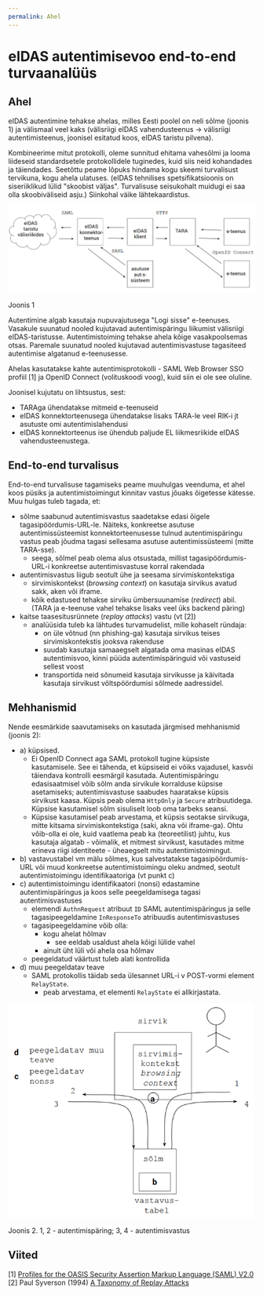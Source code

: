 ```yaml
---
permalink: Ahel
---
```


# eIDAS autentimisevoo end-to-end turvaanalüüs

## Ahel

eIDAS autentimine tehakse ahelas, milles Eesti poolel on neli sõlme (joonis 1) ja välismaal veel kaks (välisriigi eIDAS vahendusteenus -> välisriigi autentimisteenus, joonisel esitatud koos, eIDAS taristu pilvena).

Kombineerime mitut protokolli, oleme sunnitud ehitama vahesõlmi ja looma liideseid standardsetele protokollidele tuginedes, kuid siis neid kohandades ja täiendades. Seetõttu peame lõpuks hindama kogu skeemi turvalisust tervikuna, kogu ahela ulatuses. (eIDAS tehnilises spetsifikatsioonis on siseriiklikud lülid "skoobist väljas". Turvalisuse seisukohalt muidugi ei saa olla skoobiväliseid asju.) Siinkohal väike lähtekaardistus. 

<img src='img/POC3.PNG' style='width:700px'>

Joonis 1

Autentimine algab kasutaja nupuvajutusega "Logi sisse" e-teenuses. Vasakule suunatud nooled kujutavad autentimispäringu liikumist välisriigi eIDAS-taristusse. Autentimistoiming tehakse ahela kõige vasakpoolsemas otsas. Paremale suunatud nooled kujutavad autentimisvastuse tagasiteed autentimise algatanud e-teenusesse.

Ahelas kasutatakse kahte autentimisprotokolli - SAML Web Browser SSO profiil [1] ja OpenID Connect (volituskoodi voog), kuid siin ei ole see oluline.

Joonisel kujutatu on lihtsustus, sest:
- TARAga ühendatakse mitmeid e-teenuseid
- eIDAS konnektorteenusega ühendatakse lisaks TARA-le veel RIK-i jt asutuste omi autentimislahendusi
- eIDAS konnektorteenus ise ühendub paljude EL liikmesriikide eIDAS vahendusteenustega.

## End-to-end turvalisus

End-to-end turvalisuse tagamiseks peame muuhulgas veenduma, et ahel koos püsiks ja autentimistoimingut kinnitav vastus jõuaks õigetesse kätesse. Muu hulgas tuleb tagada, et:
- sõlme saabunud autentimisvastus saadetakse edasi õigele tagasipöördumis-URL-le. Näiteks, konkreetse asutuse autentimissüsteemist konnektorteenusesse tulnud autentimispäringu vastus peab jõudma tagasi sellesama asutuse autentimissüsteemi (mitte TARA-sse).
    - seega, sõlmel peab olema alus otsustada, millist tagasipöördumis-URL-i konkreetse autentimisvastuse korral rakendada
- autentimisvastus liigub seotult ühe ja seesama sirvimiskontekstiga
    - sirvimiskontekst (_browsing context_) on kasutaja sirvikus avatud sakk, aken või iframe.
    - kõik edastused tehakse sirviku ümbersuunamise (_redirect_) abil. (TARA ja e-teenuse vahel tehakse lisaks veel üks backend päring)
- kaitse taasesitusrünnete (_replay attacks_) vastu (vt [2])
    - analüüsida tuleb ka lähtudes turvamudelist, mille kohaselt ründaja:
        - on üle võtnud (nn phishing-ga) kasutaja sirvikus teises sirvimiskontekstis jooksva rakenduse
        - suudab kasutaja samaaegselt algatada oma masinas eIDAS autentimisvoo, kinni püüda autentimispäringuid või vastuseid sellest voost
        - transportida neid sõnumeid kasutaja sirvikusse ja käivitada kasutaja sirvikust võltspöördumisi sõlmede aadressidel. 

## Mehhanismid

Nende eesmärkide saavutamiseks on kasutada järgmised mehhanismid (joonis 2):
- a) küpsised.
    - Ei OpenID Connect aga SAML protokoll tugine küpsiste kasutamisele. See ei tähenda, et küpsiseid ei võiks vajadusel, kasvõi täiendava kontrolli eesmärgil kasutada. Autentimispäringu edasisaatmisel võib sõlm anda sirvikule korralduse küpsise asetamiseks; autentimisvastuse saabudes haaratakse küpsis sirvikust kaasa. Küpsis peab olema `HttpOnly` ja `Secure` atribuutidega. Küpsise kasutamisel sõlm sisuliselt loob oma tarbeks seansi.
    - Küpsise kasutamisel peab arvestama, et küpsis seotakse sirvikuga, mitte kitsama sirvimiskontekstiga (saki, akna või iframe-ga). Ohtu võib-olla ei ole, kuid vaatlema peab ka (teoreetilist) juhtu, kus kasutaja algatab - võimalik, et mitmest sirvikust, kasutades mitme erineva riigi identiteete - üheaegselt mitu autentimistoimingut.
- b) vastavustabel vm mälu sõlmes, kus salvestatakse tagasipöördumis-URL või muud konkreetse autentimistoimingu oleku andmed, seotult autentimistoimingu identifikaatoriga (vt punkt c)
- c) autentimistoimingu identifikaatori (nonsi) edastamine autentimispäringus ja koos selle peegeldamisega tagasi autentimisvastuses
    - elemendi `AuthnRequest` atribuut `ID` SAML autentimispäringus ja selle tagasipeegeldamine `InResponseTo` atribuudis autentimisvastuses
    - tagasipeegeldamine võib olla:
        - kogu ahelat hõlmav
            - see eeldab usaldust ahela kõigi lülide vahel
        - ainult üht lüli või ahela osa hõlmav
    - peegeldatud väärtust tuleb alati kontrollida
- d) muu peegeldatav teave
    - SAML protokollis täidab seda ülesannet URL-i v POST-vormi element `RelayState`.
        - peab arvestama, et elementi `RelayState` ei allkirjastata.    

<img src='img/AHEL.PNG' style='width:500px'>

Joonis 2. 1, 2 - autentimispäring; 3, 4 - autentimisvastus

## Viited 

[1] [Profiles for the OASIS Security Assertion Markup Language (SAML) V2.0](http://docs.oasis-open.org/security/saml/v2.0/saml-profiles-2.0-os.pdf)<br>
[2] Paul Syverson (1994) [A Taxonomy of Replay Attacks](https://www.researchgate.net/publication/3560892_A_taxonomy_of_replay_attacks_cryptographic_protocols)
